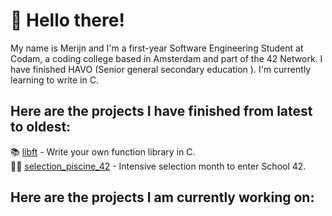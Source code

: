 # 👋 Hello there!

My name is Merijn and I'm a first-year Software Engineering Student at Codam, a coding college based in Amsterdam and part of the 42 Network. I have finished HAVO (Senior general secondary education ). I'm currently learning to write in C.

## Here are the projects I have finished from latest to oldest:

📚 [libft](https://github.com/merijnjong/libft) - Write your own function library in C. <br />
🏊‍♂️ [selection_piscine_42](https://github.com/merijnjong/selection_piscine_42) - Intensive selection month to enter School 42.

## Here are the projects I am currently working on:

